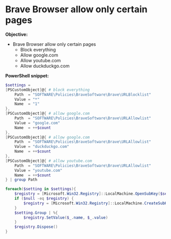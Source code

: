 # Brave Browser allow only certain pages

<b>Objective:</b>

* Brave Browser allow only certain pages
    * Block everything
    * Allow google.com
    * Allow youtube.com
    * Allow duckduckgo.com

<b>PowerShell snippet:</b>

```powershell
$settings = 
[PSCustomObject]@{ # block everything
    Path  = "SOFTWARE\Policies\BraveSoftware\Brave\URLBlocklist"
    Value = "*"
    Name  = "1"
},
[PSCustomObject]@{ # allow google.com
    Path  = "SOFTWARE\Policies\BraveSoftware\Brave\URLAllowlist"
    Value = "google.com"
    Name  = ++$count
},
[PSCustomObject]@{ # allow google.com
    Path  = "SOFTWARE\Policies\BraveSoftware\Brave\URLAllowlist"
    Value = "duckduckgo.com"
    Name  = ++$count
},
[PSCustomObject]@{ # allow youtube.com
    Path  = "SOFTWARE\Policies\BraveSoftware\Brave\URLAllowlist"
    Value = "youtube.com"
    Name  = ++$count
} | group Path

foreach($setting in $settings){
    $registry = [Microsoft.Win32.Registry]::LocalMachine.OpenSubKey($setting.Name, $true)
    if ($null -eq $registry) {
        $registry = [Microsoft.Win32.Registry]::LocalMachine.CreateSubKey($setting.Name, $true)
    }
    $setting.Group | %{
        $registry.SetValue($_.name, $_.value)
    }
    $registry.Dispose()
}
```
